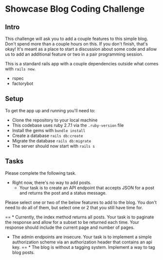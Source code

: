 # Showcase Blog Coding Challenge

## Intro

This challenge will ask you to add a couple features to this simple blog.
Don't spend more than a couple hours on this. If you don't finish, that's okay!
It's meant as a place to start a discussion about some code and allow us to add an additional feature
or two in a pair programming session.

This is a standard rails app with a couple dependencies outside what comes with `rails new`.
* rspec
* factorybot

## Setup

To get the app up and running you'll need to:

* Clone the repository to your local machine
* This codebase uses ruby 2.7.1 via the `.ruby-version` file
* Install the gems with `bundle install`
* Create a database `rails db:create`
* Migrate the database `rails db:migrate`
* The server should now start with `rails s`

## Tasks

Please complete the following task.

* Right now, there's no way to add posts.
  - Your task is to create an API endpoint that accepts JSON for a post and returns the post and a status message.

Please select one or two of the below features to add to the blog. You don't need to do all of them, but select one or 2 that you still have time for.

== * Currently, the index method returns all posts. Your task is to paginate the response and allow for a subset to be returned each time. Your response should include the current page and number of pages.
* The admin endpoints are insecure. Your task is to implement a simple authorization scheme via an authorization header that contains an api key.
== * The blog is without a tagging system. Implement a way to tag blog posts.


